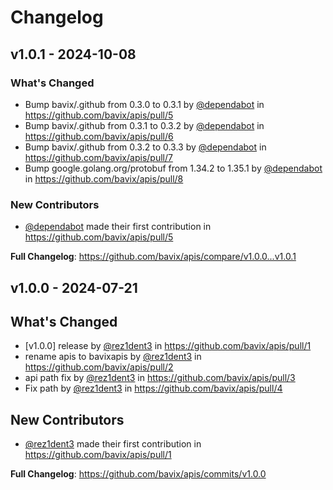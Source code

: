 # Changelog

## v1.0.1 - 2024-10-08

### What's Changed

* Bump bavix/.github from 0.3.0 to 0.3.1 by [@dependabot](https://github.com/dependabot) in https://github.com/bavix/apis/pull/5
* Bump bavix/.github from 0.3.1 to 0.3.2 by [@dependabot](https://github.com/dependabot) in https://github.com/bavix/apis/pull/6
* Bump bavix/.github from 0.3.2 to 0.3.3 by [@dependabot](https://github.com/dependabot) in https://github.com/bavix/apis/pull/7
* Bump google.golang.org/protobuf from 1.34.2 to 1.35.1 by [@dependabot](https://github.com/dependabot) in https://github.com/bavix/apis/pull/8

### New Contributors

* [@dependabot](https://github.com/dependabot) made their first contribution in https://github.com/bavix/apis/pull/5

**Full Changelog**: https://github.com/bavix/apis/compare/v1.0.0...v1.0.1

## v1.0.0 - 2024-07-21

## What's Changed

* [v1.0.0] release by [@rez1dent3](https://github.com/rez1dent3) in https://github.com/bavix/apis/pull/1
* rename apis to bavixapis by [@rez1dent3](https://github.com/rez1dent3) in https://github.com/bavix/apis/pull/2
* api path fix by [@rez1dent3](https://github.com/rez1dent3) in https://github.com/bavix/apis/pull/3
* Fix path by [@rez1dent3](https://github.com/rez1dent3) in https://github.com/bavix/apis/pull/4

## New Contributors

* [@rez1dent3](https://github.com/rez1dent3) made their first contribution in https://github.com/bavix/apis/pull/1

**Full Changelog**: https://github.com/bavix/apis/commits/v1.0.0
